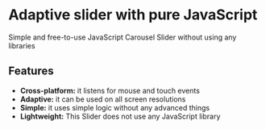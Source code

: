 # Adaptive slider with pure JavaScript

Simple and free-to-use JavaScript Carousel Slider without using any libraries

## Features

- **Cross-platform:** it listens for mouse and touch events
- **Adaptive:** it can be used on all screen resolutions
- **Simple:** it uses simple logic without any advanced things
- **Lightweight:** This Slider does not use any JavaScript library